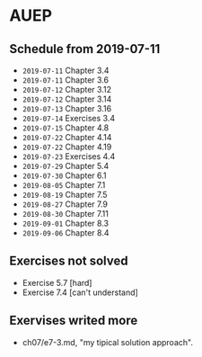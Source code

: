# AUEP

## Schedule from 2019-07-11

- `2019-07-11` Chapter 3.4
- `2019-07-11` Chapter 3.6
- `2019-07-12` Chapter 3.12
- `2019-07-12` Chapter 3.14
- `2019-07-13` Chapter 3.16
- `2019-07-14` Exercises 3.4
- `2019-07-15` Chapter 4.8
- `2019-07-22` Chapter 4.14
- `2019-07-22` Chapter 4.19
- `2019-07-23` Exercises 4.4
- `2019-07-29` Chapter 5.4
- `2019-07-30` Chapter 6.1
- `2019-08-05` Chapter 7.1
- `2019-08-19` Chapter 7.5
- `2019-08-27` Chapter 7.9
- `2019-08-30` Chapter 7.11
- `2019-09-01` Chapter 8.3
- `2019-09-06` Chapter 8.4

## Exercises not solved

- Exercise 5.7 [hard]
- Exercise 7.4 [can't understand]

## Exervises writed more

- ch07/e7-3.md, "my tipical solution approach".

